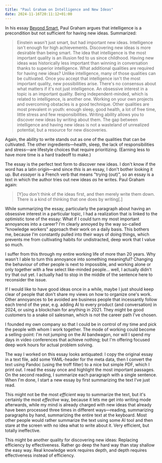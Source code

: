 ```yaml
---
title: "Paul Graham on Intelligence and New Ideas"
date: 2024-11-16T20:11:12+01:00
---
```


In his essay [Beyond Smart](https://paulgraham.com/smart.html), Paul Graham
argues that intelligence is a precondition but not sufficient for having new
ideas. Summarized:

> Einstein wasn't just smart, but had important new ideas. Intelligence isn't
> enough for high achievements. Discovering new ideas is more desirable than
> being smart. The idea that intelligence is the most important quality is an
> illusion fed to us since childhood. Having new ideas was historically less
> important than winning in conversation thanks to superior intelligence. What
> additional qualities are required for having new ideas? Unlike intelligence,
> many of those qualities can be cultivated. Once you accept that intelligence
> isn't the most important quality, new possibilities arise. There's no
> consensus about what matters if it's not just intelligence. An obsessive
> interest in a topic is an important quality. Being independent-minded, which
> is related to intelligence, is another one. Working on your own projects and
> overcoming obstacles is a good technique. Other qualities are most prevalent
> in youth: enough sleep, good health, a lot of free time, little stress and few
> responsibilities. Writing ability allows you to discover new ideas by writing
> about them. The gap between intelligence and having new ideas is not a
> wasteland of unrealized potential, but a resource for new discoveries.

Again, the ability to write stands out as one of the qualities that can be
cultivated. The other ingredients—health, sleep, the lack of responsibilities
and stress—are lifestyle choices that require prioritizing. (Earning less to
have more time is a hard tradeoff to make.)

The essay is the perfect text form to discover new ideas. I don't know if the
word has a latin origin—and since _this_ is an essay, I don't bother looking it
up. But _essayer_ is a French verb that means "trying (out)", so an essay is a
text in which the author tries out new ideas _as_ he writes. Paul Graham again:

> [Y]ou don't think of the ideas first, and then merely write them down. There
> is a kind of thinking that one does by writing[.]

While summarizing the essay, particularly the paragraph about having an
obsessive interest in a particular topic, I had a realization that is linked to
the optimistic tone of the essay: What if I could turn my most important
annoyances into a career? I'm clearly annoyed by the way so-called "knowledge
workers" approach their work on a daily basis. This bothers me, because I'm
constantly pulled into their ways of doing things, which prevents me from
cultivating habits for undistracted, deep work that I value so much.

I suffer from this through my entire working life of more than 20 years. Why
wasn't I able to turn this annoyance into something meaningful? Changing the
behaviour of other people is next to impossible, and working alone or only
together with a few select like-minded people… well, I actually didn't try that
out yet. I actually had to stop in the middle of the sentence here to reconsider
the issue.

If I would like to have good ideas once in a while, maybe I just should keep
clear of people that don't share my views on how to organize one's work. Other
annoyances to be avoided are business people that incessantly follow each trend
of the year, e.g. adding AI to every product (and conversation) in 2024, or
using a blockchain for anything in 2021. They might be good customers to a snake
oil salesman, which is not the career path I've chosen.

I founded my own company so that I could be in control of my time and pick the
people with whom I work together. The mode of working could become a
selling-point: I'm not jumping on the AI bandwagon, nor will I spend my days in
video conferences that achieve nothing; but I'm offering focused deep work hours
for actual problem solving.

The way I worked on this essay looks antiquated: I copy the original essay in a
text file, add some YAML-header for the meta data, then I convert the text using
Pandoc (using the troff filter) to a nice but simple PDF, which I print out. I
read the essay once and highlight the most important passages. On the second
reading, I summarize each paragraph with a single sentence. When I'm done, I
start a new essay by first summarizing the text I've just read.

This might not be the most _efficient_ way to summarize the text, but it's
certainly the most _effective_ way, because it lets me get into writing mode
afterwards, while my mind is already charged with new ideas that already have
been processed three times in different ways—reading, summarizing paragraphs by
hand, summarizing the entire text at the keyboard. Most other people would
rather summarize the text using some AI tool and then stare at the screen with
no idea what to write about it. Very efficient, but totally ineffective.

This might be another quality for discovering new ideas: Replacing efficiency by
effectiveness. Rather go deep the hard way than stay shallow the easy way. Real
knowledge work requires depth, and depth requires effectiveness instead of
efficiency.
